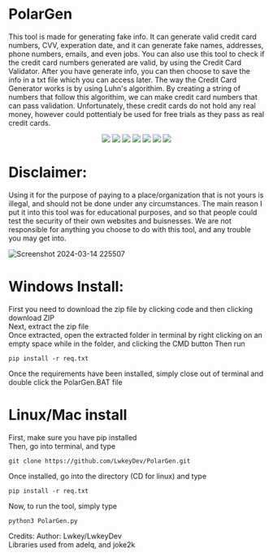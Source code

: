 # PolarGen
This tool is made for generating fake info.  It can generate valid credit card numbers, CVV, experation date, and it can generate fake names, addresses, phone numbers, emails, and even jobs.  You can also use this tool to check if the credit card numbers generated are valid, by using the Credit Card Validator.  After you have generate info, you can then choose to save the info in a txt file which you can access later.  The way the Credit Card Generator works is by using Luhn's algorithim.  By creating a string of numbers that follow this algorithim, we can make credit card numbers that can pass validation.  Unfortunately, these credit cards do not hold any real money, however could pottentialy be used for free trials as they pass as real credit cards.  

<p align = "center">
  <img src = "https://img.shields.io/github/stars/LwkeyDev/PolarGen">
  <img src = "https://img.shields.io/github/forks/LwkeyDev/PolarGen">
  <img src = "https://img.shields.io/badge/Maintained%3F-yes-green.svg">
  <img src = "https://img.shields.io/github/license/LwkeyDev/PolarGen">
  <img src = "https://img.shields.io/github/repo-size/LwkeyDev/PolarGen">
  <img src= "https://img.shields.io/github/languages/count/LwkeyDev/PolarGen">
  <img src = "https://visitor-badge.laobi.icu/badge?page_id=LwkeyDev.PolarGen">
</p>


# Disclaimer:  
Using it for the purpose of paying to a place/organization that is not yours is illegal, and should not be done under any circumstances.  The main reason I put it into this tool was for educational purposes, and so that people could test the security of their own websites and buisnesses.  We are not responsible for anything you choose to do with this tool, and any trouble you may get into.  

![Screenshot 2024-03-14 225507](https://github.com/LwkeyDev/PolarGen/assets/95990372/e1507e04-8529-4fa3-962e-a0955500bf65)

# Windows Install:
First you need to download the zip file by clicking code and then clicking download ZIP  
Next, extract the zip file    
Once extracted, open the extracted folder in terminal by right clicking on an empty space while in the folder, and clicking the CMD button
Then run

```
pip install -r req.txt
```
Once the requirements have been installed, simply close out of terminal and double click the PolarGen.BAT file  

# Linux/Mac install
First, make sure you have pip installed  
Then, go into terminal, and type
```
git clone https://github.com/LwkeyDev/PolarGen.git  
```
Once installed, go into the directory (CD for linux) and type
```
pip install -r req.txt
``` 
Now, to run the tool, simply type  

```
python3 PolarGen.py
```












Credits:
Author: Lwkey/LwkeyDev  
Libraries used from adelq, and joke2k
